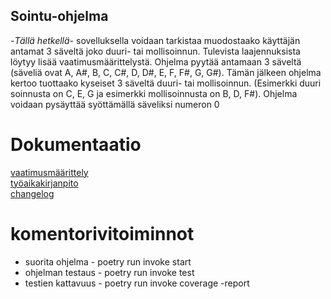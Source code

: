 ## Sointu-ohjelma

-*Tällä hetkellä*- sovelluksella voidaan tarkistaa muodostaako käyttäjän antamat 3 säveltä joko duuri- tai mollisoinnun. Tulevista laajennuksista löytyy lisää vaatimusmäärittelystä. 
Ohjelma pyytää antamaan 3 säveltä (säveliä ovat A, A#, B, C, C#, D, D#, E, F, F#, G, G#). Tämän jälkeen ohjelma kertoo tuottaako kyseiset 3 säveltä duuri- tai mollisoinnun. (Esimerkki duuri soinnusta on C, E, G ja esimerkki mollisoinnusta on B, D, F#). Ohjelma voidaan pysäyttää syöttämällä säveliksi numeron 0

# Dokumentaatio

[vaatimusmäärittely](https://github.com/Aaltonenn/ot-harjoitustyo/blob/master/dokumentaatio/vaatimusmaarittely.md)
\
[työaikakirjanpito](https://github.com/Aaltonenn/ot-harjoitustyo/blob/master/dokumentaatio/tuntikirjanpito.md)
\
[changelog](https://github.com/Aaltonenn/ot-harjoitustyo/blob/master/dokumentaatio/changelog.md)


# komentorivitoiminnot
- suorita ohjelma - poetry run invoke start
- ohjelman testaus - poetry run invoke test
- testien kattavuus - poetry run invoke coverage -report
